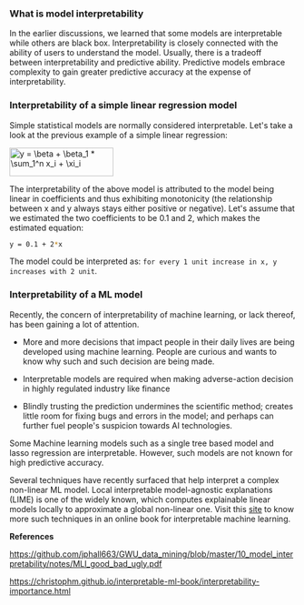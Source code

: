 ### What is model interpretability

In the earlier discussions, we learned that some models are interpretable while others are black box. Interpretability is closely connected with the ability of users to understand the model. Usually, there is a tradeoff between interpretability and predictive ability. Predictive models embrace complexity to gain greater predictive accuracy at the expense of interpretability.

### Interpretability of a simple linear regression model

Simple statistical models are normally considered interpretable. Let's take a look at the previous example of a simple linear regression:

<img src="http://www.sciweavers.org/tex2img.php?eq=y%20%3D%20%20%20%5Cbeta_0%20%20%2B%20%20%5Cbeta_1%20%2A%20%20%5Csum_1%5En%20x_i%20%2B%20%20%20%5Cxi_i&bc=White&fc=Black&im=jpg&fs=12&ff=arev&edit=0" align="center" border="0" alt="y =   \beta  +  \beta_1 *  \sum_1^n x_i +   \xi_i" width="183" height="50" />

The interpretability of the above model is attributed to the model being linear in coefficients and thus exhibiting monotonicity (the relationship between x and y always stays either positive or negative). Let's assume that we estimated the two coefficients to be 0.1 and 2, which  makes the estimated equation: 
```bash 
y = 0.1 + 2*x
```
The model could be interpreted as: `for every 1 unit increase in x, y increases with 2 unit`. 


### Interpretability of a ML model

Recently, the concern of interpretability of machine learning, or lack thereof, has been gaining a lot of attention.

- More and more decisions that impact people in their daily lives are being developed using machine learning. People are curious and wants to know why such and such decision are being made.

- Interpretable models are required when making adverse-action decision in highly regulated industry like finance

- Blindly trusting the prediction undermines the scientific method; creates little room for fixing bugs and errors in the model; and perhaps can further fuel people's suspicion towards AI technologies.

Some Machine learning models such as a single tree based model and lasso regression are interpretable. However, such models are not known for high predictive accuracy.

Several techniques have recently surfaced that help interpret a complex non-linear ML model. Local interpretable model-agnostic explanations (LIME) is one of the widely known, which computes explainable linear models locally to approximate a global non-linear one. Visit this [site](https://christophm.github.io/interpretable-ml-book) to know more such techniques in an online book for interpretable machine learning.



**References**

https://github.com/jphall663/GWU_data_mining/blob/master/10_model_interpretability/notes/MLI_good_bad_ugly.pdf

https://christophm.github.io/interpretable-ml-book/interpretability-importance.html


